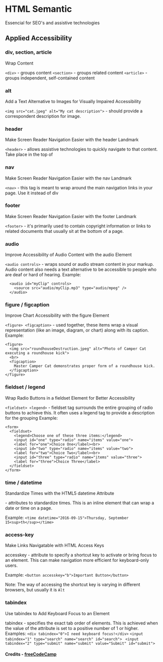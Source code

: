 # HTML Semantic
Essencial for SEO's and assistive technologies


## Applied Accessibility

###  div, section, article 
Wrap Content 

```<div>``` - groups content
```<section>``` - groups related content
```<article>``` - groups independent, self-contained content


### alt 
Add a Text Alternative to Images for Visually Impaired Accessibility 

```<img src="cat.jpeg" alt="My cat description">``` - should provide a correspondent description for image. 

### header 
Make Screen Reader Navigation Easier with the header Landmark 

```<header>``` - allows assistive technologies to quickly navigate to that content. Take place in the top of <body>


### nav 
Make Screen Reader Navigation Easier with the nav Landmark 

```<nav>``` - this tag is meant to wrap around the main navigation links in your page. Use it instead of div


### footer 
Make Screen Reader Navigation Easier with the footer Landmark 

```<footer>``` - it's primarily used to contain copyright information or links to related documents that usually sit at the bottom of a page.


### audio 
Improve Accessibility of Audio Content with the audio Element 

```<audio controls>``` - wraps sound or audio stream content in your markup. Audio content also needs a text alternative to be accessible to people who are deaf or hard of hearing. 
  Example:
  ```
    <audio id="myClip" controls>
      <source src="audio/myClip.mp3" type="audio/mpeg" />
    </audio>
```

### figure / figcaption 
Improve Chart Accessibility with the figure Element 

```<figure> <figcaption>``` - used together, these items wrap a visual representation (like an image, diagram, or chart) along with its caption. 
Example:
```
<figure>
  <img src="roundhouseDestruction.jpeg" alt="Photo of Camper Cat executing a roundhouse kick">
  <br>
  <figcaption>
    Master Camper Cat demonstrates proper form of a roundhouse kick.
  </figcaption>
</figure>
```

### fieldset / legend 
Wrap Radio Buttons in a fieldset Element for Better Accessibility 

```<fieldset> <legend>``` - fieldset tag surrounds the entire grouping of radio buttons to achieve this. It often uses a legend tag to provide a description for the grouping
Example:
```
<form>
  <fieldset>
    <legend>Choose one of these three items:</legend>
    <input id="one" type="radio" name="items" value="one">
    <label for="one">Choice One</label><br>
    <input id="two" type="radio" name="items" value="two">
    <label for="two">Choice Two</label><br>
    <input id="three" type="radio" name="items" value="three">
    <label for="three">Choice Three</label>
  </fieldset>
</form>
```
### time / datetime
Standardize Times with the HTML5 datetime Attribute

<time datetime=""> - attributes to standardize times. This is an inline element that can wrap a date or time on a page.

Example:
```<time datetime="2016-09-15">Thursday, September 15<sup>th</sup></time>```

### access-key
Make Links Navigatable with HTML Access Keys

accesskey - attribute to specify a shortcut key to activate or bring focus to an element. This can make navigation more efficient for keyboard-only users.

Example:
```<button accesskey="b">Important Button</button>```

Note: The way of accessing the shortcut key is varying in different browsers, but usually it is ```Alt```

### tabindex
Use tabindex to Add Keyboard Focus to an Element

tabindex - specifies the exact tab order of elements. This is achieved when the value of the attribute is set to a positive number of 1 or higher.
Examples:
``` <div tabindex="0">I need keyboard focus!</div> ```
``` <input tabindex="1" type="search" name="search" id="search"> ```
``` <input tabindex="2" type="submit" name="submit" value="Submit" id="submit">```

#### Credits - [freeCodeCamp](https://www.freecodecamp.org/)